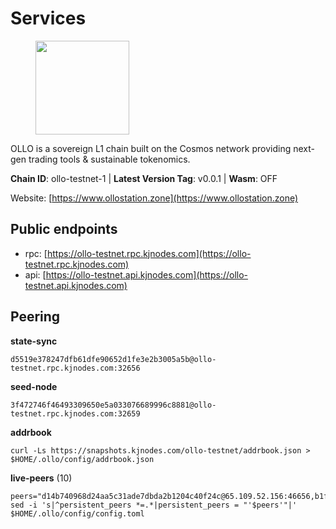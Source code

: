 # Services

<figure><img src="https://raw.githubusercontent.com/kj89/testnet_manuals/main/pingpub/logos/ollo.png" width="150" alt=""><figcaption></figcaption></figure>

OLLO is a sovereign L1 chain built on the Cosmos network providing  next-gen trading tools & sustainable tokenomics.

**Chain ID**: ollo-testnet-1 | **Latest Version Tag**: v0.0.1 | **Wasm**: OFF

Website: [https://www.ollostation.zone](https://www.ollostation.zone)


## Public endpoints

* rpc: [https://ollo-testnet.rpc.kjnodes.com](https://ollo-testnet.rpc.kjnodes.com)
* api: [https://ollo-testnet.api.kjnodes.com](https://ollo-testnet.api.kjnodes.com)

## Peering

**state-sync**

```
d5519e378247dfb61dfe90652d1fe3e2b3005a5b@ollo-testnet.rpc.kjnodes.com:32656
```

**seed-node**

```
3f472746f46493309650e5a033076689996c8881@ollo-testnet.rpc.kjnodes.com:32659
```

**addrbook**
```
curl -Ls https://snapshots.kjnodes.com/ollo-testnet/addrbook.json > $HOME/.ollo/config/addrbook.json
```

**live-peers** (10)
```
peers="d14b740968d24aa5c31ade7dbda2b1204c40f24c@65.109.52.156:46656,b1fe199b7ac2a7714c5d21524bb87810a2be94fb@135.181.178.53:32656,76035e4e4afa5d7e560c57f27bb147504cf33dac@35.228.89.235:26656,d5519e378247dfb61dfe90652d1fe3e2b3005a5b@65.109.68.190:32656,0bd4dce54aad2d9b67b992fd69b51694b43d3272@149.102.147.59:32656,d6c5ff021b091a1fd93b9f811cf7fca0d31e8510@65.108.238.61:46656,a553ae4af55d127300dd707a46e715b47a82610a@65.21.131.215:26626,e5f7aed51914aa6a841535ee5760e0042524e297@188.166.181.125:26656,c5ffaa34423e83bf2d63c8780ead6977a19fa64e@65.109.30.117:36656,d4696aba0fbb58a31b2736819ddecf699d787edb@38.242.159.61:26656"
sed -i 's|^persistent_peers *=.*|persistent_peers = "'$peers'"|' $HOME/.ollo/config/config.toml
```
